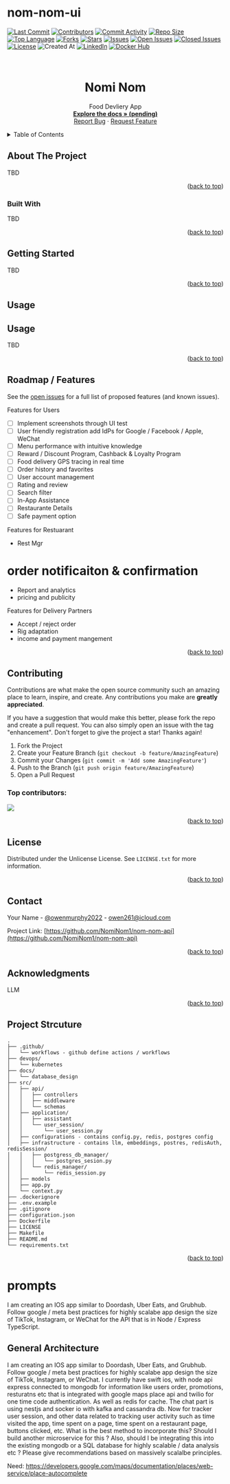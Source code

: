 # nom-nom-ui

[![Last Commit](https://img.shields.io/github/last-commit/NomiNom1/nom-nom-api?style=for-the-badge)](https://github.com/NomiNom1/nom-nom-api/main)
[![Contributors](https://img.shields.io/github/contributors/NomiNom1/nom-nom-api?style=for-the-badge)](https://github.com/NomiNom1/nom-nom-api/graphs/contributors)
[![Commit Activity](https://img.shields.io/github/commit-activity/y/NomiNom1/nom-nom-api?style=for-the-badge)](https://github.com/NomiNom1/nom-nom-api/graphs/commit-activity)
[![Repo Size](https://img.shields.io/github/repo-size/NomiNom1/nom-nom-api?style=for-the-badge)](https://github.com/NomiNom1/nom-nom-api)
[![Top Language](https://img.shields.io/github/languages/top/NomiNom1/nom-nom-api?style=for-the-badge)](https://github.com/NomiNom1/nom-nom-api/search?l=YOUR_TOP_LANGUAGE)
[![Forks](https://img.shields.io/github/forks/NomiNom1/nom-nom-api?style=for-the-badge)](https://github.com/NomiNom1/nom-nom-api/network/members)
[![Stars](https://img.shields.io/github/stars/NomiNom1/nom-nom-api?style=for-the-badge)](https://github.com/NomiNom1/nom-nom-api/stargazers)
[![Issues](https://img.shields.io/github/issues/NomiNom1/nom-nom-api?style=for-the-badge)](https://github.com/NomiNom1/nom-nom-api/issues)
[![Open Issues](https://img.shields.io/github/issues-raw/NomiNom1/nom-nom-api?state=open&style=for-the-badge)](https://github.com/NomiNom1/nom-nom-api/issues)
[![Closed Issues](https://img.shields.io/github/issues-closed-raw/NomiNom1/nom-nom-api?style=for-the-badge)](https://github.com/NomiNom1/nom-nom-api/issues?q=is%3Aclosed)
[![License](https://img.shields.io/github/license/NomiNom1/nom-nom-api?style=for-the-badge)](https://github.com/NomiNom1/nom-nom-api/blob/master/LICENSE)
![Created At](https://img.shields.io/github/created-at/NomiNom1/nom-nom-api?style=for-the-badge
)
[![LinkedIn](https://img.shields.io/badge/linkedin-%230077B5.svg?style=for-the-badge&logo=linkedin&logoColor=white)](https://www.linkedin.com/in/owenmurphy2022/)
[![Docker Hub](https://img.shields.io/badge/Docker-Hub-blue?logo=docker&style=for-the-badge)](https://hub.docker.com/repository/docker/owenmurphy2022v1/conversational-faiss-rag-api)

<!-- Improved compatibility of back to top link: See: https://github.com/NomiNom1/nom-nom-api/pull/73 -->
<a id="readme-top"></a>


<!-- PROJECT LOGO -->
<br />
<div align="center">

  <h1 align="center">Nomi Nom</h1>

  <p align="center">
    Food Devliery App
    <br />
    <a href="https://github.com/NomiNom1/nom-nom-api"><strong>Explore the docs » (pending)</strong></a>
    <br />
    <a href="https://github.com/NomiNom1/nom-nom-api/issues/new?labels=bug&template=bug-report---.md">Report Bug</a>
    &middot;
    <a href="https://github.com/NomiNom1/nom-nom-api/issues/new?labels=enhancement&template=feature-request---.md">Request Feature</a>
  </p>
</div>



<!-- TABLE OF CONTENTS -->
<details>
  <summary>Table of Contents</summary>
  <ol>
    <li>
      <a href="#about-the-project">About The Project</a>
      <ul>
        <li><a href="#built-with">Built With</a></li>
      </ul>
    </li>
    <li>
      <a href="#getting-started">Getting Started</a>
      <ul>
        <li><a href="#prerequisites">Prerequisites</a></li>
        <li><a href="#installation">Installation</a></li>
      </ul>
    </li>
    <li><a href="#usage">Usage</a></li>
    <li><a href="#roadmap">Roadmap</a></li>
    <li><a href="#contributing">Contributing</a></li>
    <li><a href="#license">License</a></li>
    <li><a href="#contact">Contact</a></li>
    <li><a href="#acknowledgments">Acknowledgments</a></li>
  </ol>
</details>



<!-- ABOUT THE PROJECT -->
## About The Project

TBD

<p align="right">(<a href="#readme-top">back to top</a>)</p>



### Built With

TBD

<p align="right">(<a href="#readme-top">back to top</a>)</p>



## Getting Started
TBD

<p align="right">(<a href="#readme-top">back to top</a>)</p>



## Usage

## Usage

TBD


<p align="right">(<a href="#readme-top">back to top</a>)</p>



## Roadmap / Features

See the [open issues](https://github.com/NomiNom1/nom-nom-api/issues) for a full list of proposed features (and known issues).

Features for Users
* [ ] Implement screenshots through UI test
* [ ] User friendly registration add IdPs for Google / Facebook / Apple, WeChat
* [ ] Menu performance with intuitive knowledge
* [ ] Reward / Discount Program, Cashback & Loyalty Program
* [ ] Food delivery GPS tracing in real time
* [ ] Order history and favorites
* [ ] User account management
* [ ] Rating and review
* [ ] Search filter
* [ ] In-App Assistance
* [ ] Restaurante Details
* [ ] Safe payment option

Features for Restuarant
* Rest Mgr
# order notificaiton & confirmation
* Report and analytics
* pricing and publicity

Features for Delivery Partners
* Accept / reject order
* Rig adaptation
* income and payment mangement

<p align="right">(<a href="#readme-top">back to top</a>)</p>



## Contributing

Contributions are what make the open source community such an amazing place to learn, inspire, and create. Any contributions you make are **greatly appreciated**.

If you have a suggestion that would make this better, please fork the repo and create a pull request. You can also simply open an issue with the tag "enhancement".
Don't forget to give the project a star! Thanks again!

1. Fork the Project
2. Create your Feature Branch (`git checkout -b feature/AmazingFeature`)
3. Commit your Changes (`git commit -m 'Add some AmazingFeature'`)
4. Push to the Branch (`git push origin feature/AmazingFeature`)
5. Open a Pull Request

### Top contributors:

<a href="https://github.com/NomiNom1/nom-nom-api/graphs/contributors">
  <img src="https://contrib.rocks/image?repo=NomiNom1/nom-nom-api" />
</a>

<p align="right">(<a href="#readme-top">back to top</a>)</p>



## License

Distributed under the Unlicense License. See `LICENSE.txt` for more information.

<p align="right">(<a href="#readme-top">back to top</a>)</p>



## Contact

Your Name - [@owenmurphy2022](https://x.com/owenmurphy2022) - owen261@icloud.com

Project Link: [https://github.com/NomiNom1/nom-nom-api](https://github.com/NomiNom1/nom-nom-api)

<p align="right">(<a href="#readme-top">back to top</a>)</p>



## Acknowledgments

LLM

<p align="right">(<a href="#readme-top">back to top</a>)</p>

## Project Strcuture

```
.
├── .github/
│   └── workflows - github define actions / workflows
├── devops/
│   └── kubernetes
├── docs/
│   └── database_design
├── src/
│   ├── api/
│   │   ├── controllers
│   │   ├── middleware
│   │   └── schemas
│   ├── application/
│   │   ├── assistant
│   │   └── user_session/
│   │       └── user_session.py
│   ├── configurations - contains config.py, redis, postgres config
│   ├── infrastructure - contains llm, embeddings, postres, redisAuth, redisSession/
│   │   ├── postgress_db_manager/
│   │   │   └── postgres_sesion.py
│   │   └── redis_manager/
│   │       └── redis_session.py
│   ├── models
│   ├── app.py
│   └── context.py
├── .dockerignore
├── .env.example
├── .gitignore
├── configuration.json
├── Dockerfile
├── LICENSE
├── Makefile
├── README.md
└── requirements.txt
```

<p align="right">(<a href="#readme-top">back to top</a>)</p>



# prompts
I am creating an IOS app similar to Doordash, Uber Eats, and Grubhub. Follow google / meta best practices for highly scalabe app design the size of TikTok, Instagram, or WeChat for the API that is in Node / Express TypeScript. 


## General Architecture
I am creating an IOS app similar to Doordash, Uber Eats, and Grubhub. Follow google / meta best practices for highly scalabe app design the size of TikTok, Instagram, or WeChat. I currently have swift ios, with node api express connected to mongodb for information like users order, promotions, resturatns etc that is integrated with google maps place api and twilio for one time code authentication. As well as redis for cache. The chat part is using nestjs and socker io with kafka and cassandra db. Now for tracker user session, and other data related to tracking user activity such as time visited the app, time spent on a page, time spent on a restaurant page, buttons clicked, etc. What is the best method to incorporate this? Should I build another microservice for this ? Also, should I be integrating this into the existing mongodb or a SQL database for highly scalable / data analysis etc ? Please give recommendations based on massively scalalbe principles. 

Need:
https://developers.google.com/maps/documentation/places/web-service/place-autocomplete